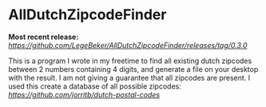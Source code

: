 # AllDutchZipcodeFinder

**Most recent release:** *https://github.com/LegeBeker/AllDutchZipcodeFinder/releases/tag/0.3.0*

This is a program I wrote in my freetime to find all existing dutch zipcodes between 2 numbers containing 4 digits, and generate a file on your desktop with the result.
I am not giving a guarantee that all zipcodes are present. I used this create a database of all possible zipcodes: *https://github.com/jorritb/dutch-postal-codes*
